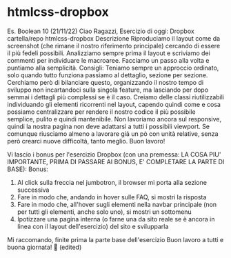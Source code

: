 # htmlcss-dropbox
Es. Boolean 10 (21/11/22)
Ciao Ragazzi,
Esercizio di oggi: Dropbox
cartella/repo htmlcss-dropbox
Descrizione
Riproduciamo il layout come da screenshot (che rimane il nostro riferimento principale) cercando di essere il più fedeli possibili.
Analizziamo sempre prima il layout e scriviamo dei commenti per individuare le macroaree.
Facciamo un passo alla volta e puntiamo alla semplicità.
Consigli:
Teniamo sempre un approccio ordinato, solo quando tutto funziona passiamo al dettaglio, sezione per sezione. Cerchiamo però di bilanciare questo, organizzando il nostro tempo di sviluppo non incartandoci sulla singola feature, ma lasciando per dopo semmai i dettagli più complessi se è il caso.
Creiamo delle classi riutilizzabili individuando gli elementi ricorrenti nel layout, capendo quindi come e cosa possiamo centralizzare per rendere il nostro codice il più possibile semplice, pulito e quindi mantenibile.
Non lavoriamo ancora sul responsive, quindi la nostra pagina non deve adattarsi a tutti i possibili viewport. Se comunque riusciamo almeno a lavorare già un pò con unità relative, senza però crearci nuove difficoltà, tanto meglio.
Buon lavoro!

Vi lascio i bonus per l'esercizio Dropbox (con una premessa: LA COSA PIU' IMPORTANTE, PRIMA DI PASSARE AI BONUS, E' COMPLETARE LA PARTE DI BASE):
Bonus:
1. Al click sulla freccia nel jumbotron, il browser mi porta alla sezione successiva
2. Fare in modo che, andando in hover sulle FAQ, si mostri la risposta
3. Fare in modo che, all'hover sugli elementi nella navbar principale (non per tutti gli elementi, anche solo uno), si mostri un sottomenu
4. Ipotizzare una pagina interna (o farne una da sito reale se è ancora in linea con il layout dell'esercizio) del sito e svilupparla


Mi raccomando, finite prima la parte base dell'esercizio
Buon lavoro a tutti e buona giornata! :rocket: (edited) 
